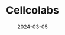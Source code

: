 ---  
layout: startup_page  
title: "Cellcolabs"  
id: "cellcolabs.com"  
permalink: "/cellcolabscellcolabs.com03052024/"  
website: "https://cellcolabs.com/"  
funding_round: ""  
funding_amount: "$8.7M"  
investors: ""  
about: "Cellcolabs is a Swedish biotech company focused on making high-quality stem cells affordable and accessible through industrial-scale production. Their technology, based on years of research, utilizes mesenchymal stem cells (MSCs) with anti-inflammatory and regenerative properties for disease prevention and treatment. The company aims to drastically reduce the cost of MSCs, making them available to a wider range of patients."  
markets: "Biotech, Healthcare, Stem Cell Therapy"  
hq: "Solna, Sweden"  
founded_year: "2021"  
linkedin: "https://www.linkedin.com/company/cellcolabs/"  
twitter: ""  
instagram: ""  
facebook: ""  
crunchbase: "https://www.crunchbase.com/organization/cellcolabs"  
pitchbook: "https://pitchbook.com/profiles/company/528664-33"  

date_display: "05-Mar-2024"  
date: "2024-03-05"

# SEO Optimization  
meta_title: "Cellcolabs -  Funding ($8.7M)"  
meta_description: "Cellcolabs, Cellcolabs is a Swedish biotech company focused on making high-quality stem cells affordable and accessible through industrial-scale production. Their..."  
meta_keywords: "Cellcolabs, Biotech, Healthcare, Stem Cell Therapy,  funding"  
canonical_url: "https://startup.projectstartups.com/cellcolabscellcolabs.com03052024/"  
---